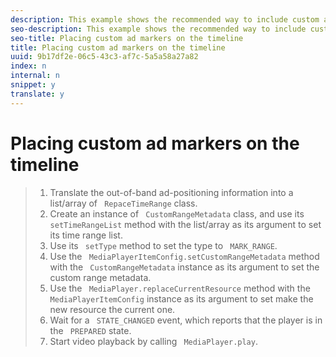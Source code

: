 ```yaml
---
description: This example shows the recommended way to include custom ad markers on the playback timeline.
seo-description: This example shows the recommended way to include custom ad markers on the playback timeline.
seo-title: Placing custom ad markers on the timeline
title: Placing custom ad markers on the timeline
uuid: 9b17df2e-06c5-43c3-af7c-5a5a58a27a82
index: n
internal: n
snippet: y
translate: y
---
```


# Placing custom ad markers on the timeline


>1. Translate the out-of-band ad-positioning information into a list/array of ` RepaceTimeRange` class.
>1. Create an instance of ` CustomRangeMetadata` class, and use its ` setTimeRangeList` method with the list/array as its argument to set its time range list.
>1. Use its ` setType` method to set the type to ` MARK_RANGE`.
>1. Use the ` MediaPlayerItemConfig.setCustomRangeMetadata` method with the ` CustomRangeMetadata` instance as its argument to set the custom range metadata.
>1. Use the ` MediaPlayer.replaceCurrentResource` method with the ` MediaPlayerItemConfig` instance as its argument to set make the new resource the current one.
>1. Wait for a ` STATE_CHANGED` event, which reports that the player is in the ` PREPARED` state.
>1. Start video playback by calling ` MediaPlayer.play`.
